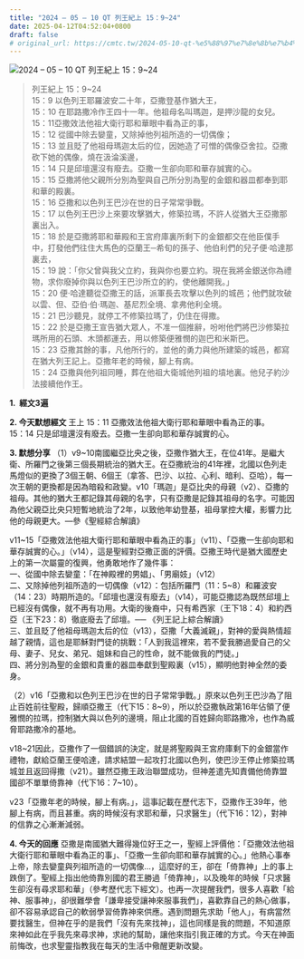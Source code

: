```yaml
---
title: "2024 – 05 – 10 QT 列王紀上 15：9~24"
date: 2025-04-12T04:52:04+0800
draft: false
# original_url: https://cmtc.tw/2024-05-10-qt-%e5%88%97%e7%8e%8b%e7%b4%80%e4%b8%8a-15%ef%bc%9a924
---
```


![2024 – 05 – 10 QT 列王紀上 15：9\~24](/images/qt.jpg  "2024 – 05 – 10 QT 列王紀上 15：9\~24")

> 列王紀上 15：9\~24  
> 15：9 以色列王耶羅波安二十年，亞撒登基作猶大王，  
> 15：10 在耶路撒冷作王四十一年。他祖母名叫瑪迦，是押沙龍的女兒。  
> 15：11亞撒效法他祖大衛行耶和華眼中看為正的事，  
> 15：12 從國中除去孌童，又除掉他列祖所造的一切偶像；  
> 15：13 並且貶了他祖母瑪迦太后的位，因她造了可憎的偶像亞舍拉。亞撒砍下她的偶像，燒在汲淪溪邊，  
> 15：14 只是邱壇還沒有廢去。亞撒一生卻向耶和華存誠實的心。  
> 15：15 亞撒將他父親所分別為聖與自己所分別為聖的金銀和器皿都奉到耶和華的殿裏。  
> 15：16 亞撒和以色列王巴沙在世的日子常常爭戰。  
> 15：17 以色列王巴沙上來要攻擊猶大，修築拉瑪，不許人從猶大王亞撒那裏出入。  
> 15：18 於是亞撒將耶和華殿和王宮府庫裏所剩下的金銀都交在他臣僕手中，打發他們往住大馬色的亞蘭王─希旬的孫子、他伯利們的兒子便‧哈達那裏去，  
> 15：19 說：「你父曾與我父立約，我與你也要立約。現在我將金銀送你為禮物，求你廢掉你與以色列王巴沙所立的約，使他離開我。」  
> 15：20 便‧哈達聽從亞撒王的話，派軍長去攻擊以色列的城邑；他們就攻破以雲、但、亞伯‧伯‧瑪迦、基尼烈全境、拿弗他利全境。  
> 15：21 巴沙聽見，就停工不修築拉瑪了，仍住在得撒。  
> 15：22 於是亞撒王宣告猶大眾人，不准一個推辭，吩咐他們將巴沙修築拉瑪所用的石頭、木頭都運去，用以修築便雅憫的迦巴和米斯巴。  
> 15：23 亞撒其餘的事，凡他所行的，並他的勇力與他所建築的城邑，都寫在猶大列王記上。亞撒年老的時候，腳上有病。  
> 15：24 亞撒與他列祖同睡，葬在他祖大衛城他列祖的墳地裏。他兒子約沙法接續他作王。

**1.  經文3遍**

**2. 今天默想經文**
王上 15：11 亞撒效法他祖大衛行耶和華眼中看為正的事。  
15：14 只是邱壇還沒有廢去。亞撒一生卻向耶和華存誠實的心。

**3. 默想分享**
（1）v9\~10南國繼亞比央之後，亞撒作猶大王，在位41年。是繼大衛、所羅門之後第三個長期統治的猶大王。在亞撒統治的41年裡，北國以色列走馬燈似的更換了3個王朝、6個王（拿答、巴沙、以拉、心利、暗利、亞哈），每一次王朝的更換都是因為暗殺和政變。v10「瑪迦」是亞比央的母親（v2）、亞撒的祖母。其他的猶大王都記錄其母親的名字，只有亞撒是記錄其祖母的名字。可能因為他父親亞比央只短暫地統治了2年，以致他年幼登基，祖母掌控大權，影響力比他的母親更大。—參《聖經綜合解讀》

v11\~15「亞撒效法他祖大衛行耶和華眼中看為正的事」（v11）、「亞撒一生卻向耶和華存誠實的心。」（v14），這是聖經對亞撒正面的評價。亞撒王時代是猶大國歷史上的第一次屬靈的復興，他勇敢地作了幾件事：  
一、從國中除去孌童：「在神殿裡的男娼」、「男廟妓」（v12）  
二、又除掉他列祖所造的一切偶像（v12）：包括所羅門（11：5\~8）和羅波安（14：23）時期所造的。「邱壇也還沒有廢去」（v14），可能亞撒認為既然邱壇上已經沒有偶像，就不再有功用。大衛的後裔中，只有希西家（王下18：4）和約西亞（王下23：8）徹底廢去了邱壇。── 《列王記上綜合解讀》  
三、並且貶了他祖母瑪迦太后的位（v13），亞撒「大義滅親」，對神的愛與熱情超越了親情，這也是耶穌對門徒的挑戰：「人到我這裡來，若不愛我勝過愛自己的父母、妻子、兒女、弟兄、姐妹和自己的性命，就不能做我的門徒。」  
四、將分別為聖的金銀和貴重的器皿奉獻到聖殿裏（v15），顯明他對神全然的委身。

（2）v16「亞撒和以色列王巴沙在世的日子常常爭戰。」原來以色列王巴沙為了阻止百姓前往聖殿，歸順亞撒王（代下15：8\~9），所以於亞撒執政第16年佔領了便雅憫的拉瑪，控制猶大與以色列的邊境，阻止北國的百姓歸向耶路撒冷，也作為威脅耶路撒冷的基地。

v18\~21因此，亞撒作了一個錯誤的決定，就是將聖殿與王宮府庫剩下的金銀當作禮物，獻給亞蘭王便哈達，請求結盟一起攻打北國以色列，使巴沙王停止修築拉瑪城並且返回得撒（v21）。雖然亞撒王政治聯盟成功，但神差遣先知責備他倚靠盟國卻不單單倚靠神（代下16：7\~10）。

v23「亞撒年老的時候，腳上有病。」，這事記載在歷代志下，亞撒作王39年，他腳上有病，而且甚重。病的時候沒有求耶和華，只求醫生」（代下16：12），對神的信靠之心漸漸減弱。

**4. 今天的回應**
亞撒是南國猶大難得幾位好王之一，聖經上評價他：「亞撒效法他祖大衛行耶和華眼中看為正的事」、「亞撒一生卻向耶和華存誠實的心。」他熱心事奉上帝，除去孌童與列祖所造的一切偶像…，這麼好的王，卻在「倚靠神」上的事上跌倒了。聖經上指出他倚靠別國的君王勝過「倚靠神」，以及晚年的時候「只求醫生卻沒有尋求耶和華」（參考歷代志下經文）。也再一次提醒我們，很多人喜歡「給神、服事神」，卻很難學會「謙卑接受讓神來服事我們」，喜歡靠自己的熱心做事，卻不容易承認自己的軟弱學習倚靠神來供應。遇到問題先求助「他人」，有病當然要找醫生，但神在乎的是我們「沒有先來找神」，這也同樣是我的問題，不知道原來神如此在乎我先來尋求神，求祂的幫助，讓他來指引我正確的方式。今天在神面前悔改，也求聖靈指教我在每天的生活中儆醒更新改變。
